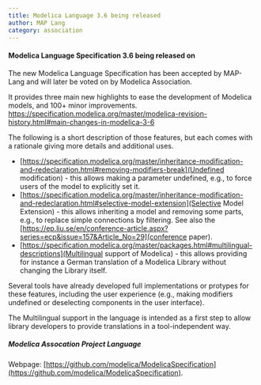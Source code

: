 ```yaml
---
title: Modelica Language 3.6 being released
author: MAP Lang
category: association
---
```


#### Modelica Language Specification 3.6 being released on

The new Modelica Language Specification has been accepted by MAP-Lang and will later be voted on by Modelica Association.

It provides three main new highlights to ease the development of Modelica models, and 100+ minor improvements.
https://specification.modelica.org/master/modelica-revision-history.html#main-changes-in-modelica-3-6

The following is a short description of those features, but each comes with a rationale giving more details and additional uses.
* [https://specification.modelica.org/master/inheritance-modification-and-redeclaration.html#removing-modifiers-break](Undefined modification) - this allows making a parameter undefined, e.g., to force users of the model to explicitly set it.
* [https://specification.modelica.org/master/inheritance-modification-and-redeclaration.html#selective-model-extension](Selective Model Extension) - this allows inheriting a model and removing some parts, e.g., to replace simple connections by filtering. See also the [https://ep.liu.se/en/conference-article.aspx?series=ecp&issue=157&Article_No=29](conference paper).
* [https://specification.modelica.org/master/packages.html#multilingual-descriptions](Multilingual support of Modelica) - this allows providing for instance a German translation of a Modelica Library without changing the Library itself.

Several tools have already developed full implementations or protypes for these features, including the user experience (e.g., making modifiers undefined or deselecting components in the user interface).

The Multilingual support in the language is intended as a first step to allow library developers to provide translations in a tool-independent way.

##### Modelica Assocation Project Language

Webpage: [https://github.com/modelica/ModelicaSpecification](https://github.com/modelica/ModelicaSpecification).

